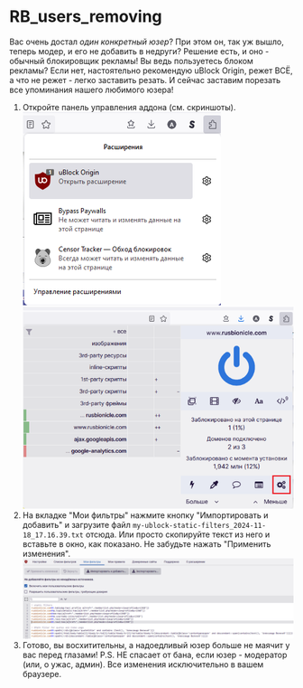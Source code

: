 # RB_users_removing

Вас очень достал *один конкретный юзер*? При этом он, так уж вышло, теперь модер, и его не добавить в недруги? Решение есть, и оно - обычный блокировщик рекламы! Вы ведь пользуетесь блоком рекламы? Если нет, настоятельно рекомендую uBlock Origin, режет ВСЁ, а что не режет - легко заставить резать. И сейчас заставим порезать все упоминания нашего любимого юзера!
1. Откройте панель управления аддона (см. скриншоты).
![Шаг 1](img/01.png "шаг 1")
![Шаг 2](img/02.png "шаг 2")
2. На вкладке "Мои фильтры" нажмите кнопку "Импортировать и добавить" и загрузите файл `my-ublock-static-filters_2024-11-18_17.16.39.txt` отсюда. Или просто скопируйте текст из него и вставьте в окно, как показано. Не забудьте нажать "Применить изменения".
![Шаг 3](img/03.png "шаг 3")
3. Готово, вы восхитительны, а надоедливый юзер больше не маячит у вас перед глазами!
P.S. НЕ спасает от бана, если юзер - модератор (или, о ужас, админ). Все изменения исключительно в вашем браузере.
